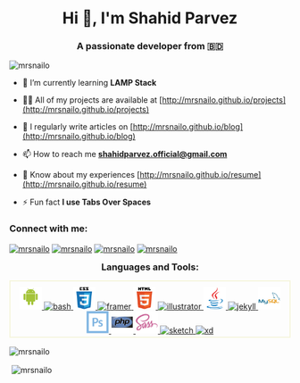<h1 align="center">Hi 👋, I'm Shahid Parvez</h1>
<h3 align="center">A passionate developer from 🇧🇩</h3>

<p align="left"> <img src="https://komarev.com/ghpvc/?username=mrsnailo&label=Profile%20views&color=0e75b6&style=flat" alt="mrsnailo" /> </p>


- 🌱 I’m currently learning **LAMP Stack**

- 👨‍💻 All of my projects are available at [http://mrsnailo.github.io/projects](http://mrsnailo.github.io/projects)

- 📝 I regularly write articles on [http://mrsnailo.github.io/blog](http://mrsnailo.github.io/blog)

- 📫 How to reach me **shahidparvez.official@gmail.com**

- 📄 Know about my experiences [http://mrsnailo.github.io/resume](http://mrsnailo.github.io/resume)

- ⚡ Fun fact **I use Tabs Over Spaces**

<h3 align="left">Connect with me:</h3>
<p align="left">
<a href="https://twitter.com/mrsnailo" target="blank"><img align="center" src="https://raw.githubusercontent.com/rahuldkjain/github-profile-readme-generator/master/src/images/icons/Social/twitter.svg" alt="mrsnailo" height="30" width="40" /></a>
<a href="https://fb.com/mrsnailo" target="blank"><img align="center" src="https://raw.githubusercontent.com/rahuldkjain/github-profile-readme-generator/master/src/images/icons/Social/facebook.svg" alt="mrsnailo" height="30" width="40" /></a>
<a href="https://instagram.com/mrsnailo" target="blank"><img align="center" src="https://raw.githubusercontent.com/rahuldkjain/github-profile-readme-generator/master/src/images/icons/Social/instagram.svg" alt="mrsnailo" height="30" width="40" /></a>
<a href="https://www.hackerrank.com/mrsnailo" target="blank"><img align="center" src="https://raw.githubusercontent.com/rahuldkjain/github-profile-readme-generator/master/src/images/icons/Social/hackerrank.svg" alt="mrsnailo" height="30" width="40" /></a>
</p>

<h3 align="center" style="margin: 10px 0 10px 0">Languages and Tools:</h3>
<p align="center" style="border: 2px solid beige;padding: 10px 0 3px 0;"> <a href="https://developer.android.com" target="_blank" rel="noreferrer"> <img src="https://raw.githubusercontent.com/devicons/devicon/master/icons/android/android-original-wordmark.svg" alt="android" width="40" height="40"/> </a> <a href="https://www.gnu.org/software/bash/" target="_blank" rel="noreferrer"> <img src="https://www.vectorlogo.zone/logos/gnu_bash/gnu_bash-icon.svg" alt="bash" width="40" height="40"/> </a> <a href="https://www.w3schools.com/css/" target="_blank" rel="noreferrer"> <img src="https://raw.githubusercontent.com/devicons/devicon/master/icons/css3/css3-original-wordmark.svg" alt="css3" width="40" height="40"/> </a> <a href="https://www.framer.com/" target="_blank" rel="noreferrer"> <img src="https://www.vectorlogo.zone/logos/framer/framer-icon.svg" alt="framer" width="40" height="40"/> </a> <a href="https://www.w3.org/html/" target="_blank" rel="noreferrer"> <img src="https://raw.githubusercontent.com/devicons/devicon/master/icons/html5/html5-original-wordmark.svg" alt="html5" width="40" height="40"/> </a> <a href="https://www.adobe.com/in/products/illustrator.html" target="_blank" rel="noreferrer"> <img src="https://www.vectorlogo.zone/logos/adobe_illustrator/adobe_illustrator-icon.svg" alt="illustrator" width="40" height="40"/> </a> <a href="https://www.java.com" target="_blank" rel="noreferrer"> <img src="https://raw.githubusercontent.com/devicons/devicon/master/icons/java/java-original.svg" alt="java" width="40" height="40"/> </a> <a href="https://jekyllrb.com/" target="_blank" rel="noreferrer"> <img src="https://www.vectorlogo.zone/logos/jekyllrb/jekyllrb-icon.svg" alt="jekyll" width="40" height="40"/> </a> <a href="https://www.mysql.com/" target="_blank" rel="noreferrer"> <img src="https://raw.githubusercontent.com/devicons/devicon/master/icons/mysql/mysql-original-wordmark.svg" alt="mysql" width="40" height="40"/> </a> <a href="https://www.photoshop.com/en" target="_blank" rel="noreferrer"> <img src="https://raw.githubusercontent.com/devicons/devicon/master/icons/photoshop/photoshop-line.svg" alt="photoshop" width="40" height="40"/> </a> <a href="https://www.php.net" target="_blank" rel="noreferrer"> <img src="https://raw.githubusercontent.com/devicons/devicon/master/icons/php/php-original.svg" alt="php" width="40" height="40"/> </a> <a href="https://sass-lang.com" target="_blank" rel="noreferrer"> <img src="https://raw.githubusercontent.com/devicons/devicon/master/icons/sass/sass-original.svg" alt="sass" width="40" height="40"/> </a> <a href="https://www.sketch.com/" target="_blank" rel="noreferrer"> <img src="https://www.vectorlogo.zone/logos/sketchapp/sketchapp-icon.svg" alt="sketch" width="40" height="40"/> </a> <a href="https://www.adobe.com/products/xd.html" target="_blank" rel="noreferrer"> <img src="https://cdn.worldvectorlogo.com/logos/adobe-xd.svg" alt="xd" width="40" height="40"/> </a> </p>

<div>
  <p><img align="center" src="https://github-readme-stats.vercel.app/api/top-langs?username=mrsnailo&show_icons=true&locale=en&layout=compact" alt="mrsnailo" /></p>

<p>&nbsp;<img align="center" src="https://github-readme-stats.vercel.app/api?username=mrsnailo&show_icons=true&locale=en" alt="mrsnailo" /></p>
</div>

